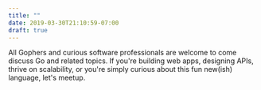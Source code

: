 ```yaml
---
title: ""
date: 2019-03-30T21:10:59-07:00
draft: true
---
```


All Gophers and curious software professionals are welcome to come discuss Go and related topics. If you're building web apps, designing APIs, thrive on scalability, or you're simply curious about this fun new(ish) language, let's meetup.
